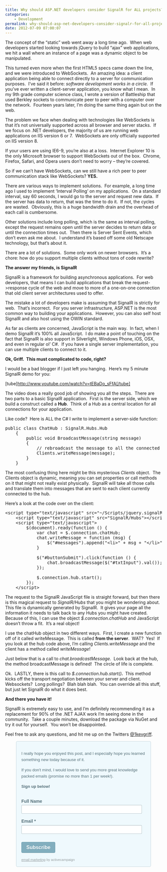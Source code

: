 ```yaml
---
title: Why should ASP.NET developers consider SignalR for ALL projects?
categories:
    - Development
permalink: why-should-asp-net-developers-consider-signalr-for-all-projects
date: 2012-07-09 07:00:07
---
```


The concept of the “static” web went away a long time ago.  When web developers started looking towards jQuery to build “ajax” web applications, we hit a wall where an instance of a page was a dynamic object to be manipulated.

This turned even more when the first HTML5 specs came down the line, and we were introduced to WebSockets.  An amazing idea: a client application being able to connect directly to a server for communication purposes.  I’ve said it before: <em>software development works in a circle.</em>  If you’ve ever written a client-server application, you know what I mean.  In my 9th grade computer science class, I wrote a version of Battleship that used Berkley sockets to communicate peer to peer with a computer over the network.  Fourteen years later, I’m doing the same thing again but on the web.

The problem we face when dealing with technologies like WebSockets is that it’s not universally supported across all browser and server stacks.  If we focus on .NET developers, the majority of us are running web applications on IIS version 6 or 7.  WebSockets are only officially supported on IIS version 8.

If your users are using IE6-9, you’re also at a loss.  Internet Explorer 10 is the only Microsoft browser to support WebSockets out of the box.  Chrome, Firefox, Safari, and Opera users don’t need to worry – they’re covered.

So if we can’t have WebSockets, can we still have a rich peer to peer communication stack like WebSockets? <strong>YES.</strong>

There are various ways to implement solutions.  For example, a long time ago I used to implement ‘Interval Polling’ on my applications.  On a standard interval, say 60 seconds, I would go to the server and request new data.  If the server has data to return, that was the time to do it.  If not, the cycles are wasted.  Obviously, this is a huge bandwidth drain and the overhead of each call is cumbersome.

Other solutions include long polling, which is the same as interval polling, except the request remains open until the server decides to return data or until the connection times out.  Then there is Server Sent Events, which don’t even ask me about.  I understand it’s based off some old Netscape technology, but that’s about it.

There are a lot of solutions.  Some only work on newer browsers.  It’s a chore: how do you support multiple clients without tons of code rewrite?

<strong>The answer my friends, is SignalR</strong>

SignalR is a framework for building asynchronous applications.  For web developers, that means I can build applications that break the request-&gt;response cycle of the web and move to more of a one-on-one connection that old client server architectures used to offer.

The mistake a lot of developers make is assuming that SignalR is strictly for web.  That’s incorrect.  For you server infrastructure, ASP.NET is the most common way to building your applications.  However, you can also self host SignalR and also host using the OWIN standard.

As far as clients are concerned, JavaScript is the main way.  In fact, when I demo SignalR it’s 100% all JavaScript.  I do make a point of touching on the fact that SignalR is also support in Silverlight, Windows Phone, iOS, OSX, and even in regular ol’ C#.  If you have a single server implementation, you can use multiple clients to connect to it.

<strong>Ok, Griff.  This must complicated to code, right?</strong>

I would be a bad blogger if I just left you hanging.  Here’s my 5 minute SignalR demo for you:

[tube]http://www.youtube.com/watch?v=tEBaDo_sFfA[/tube]

The video does a really good job of showing you all the steps.  There are two parts to a basic SignalR application.  First is the server side, which we build a construct called a <strong>Hub</strong>.  Think of a Hub as a central location for all connections for your application.

Like code?  Here is ALL the C# I write to implement a server-side function:
<pre>public class ChatHub : SignalR.Hubs.Hub
    {
        public void BroadcastMessage(string message)
        {
            // rebroadcast the message to all the connected clients
            Clients.writeMessage(message);
        }
    }</pre>
The most confusing thing here might be this mysterious <em>Clients</em> object.  The Clients object is dynamic, meaning you can set properties or call methods on it that might not really exist physically.  SignalR will take all those calls and translate them into messages that are sent to each client currently connected to the hub.

Here’s a look at the code over on the client:
<pre>&lt;script type="text/javascript" src="~/Scripts/jquery.signalR-0.5.2.js"&gt;&lt;/script&gt;
    &lt;script type="text/javascript" src="SignalR/Hubs"&gt;&lt;/script&gt;
    &lt;script type="text/javascript"&gt;
        $(document).ready(function () {
            var chat = $.connection.chatHub;
            chat.writeMessage = function (msg) {
                $("#messages").append("&lt;li&gt;" + msg + "&lt;/li&gt;");
            }

            $("#buttonSubmit").click(function () {
                chat.broadcastMessage($("#txtInput").val());
            });

            $.connection.hub.start();
        });
    &lt;/script&gt;</pre>
The request to the SignalR JavaScript file is straight forward, but then there is this magical request to <em>SignalR/Hubs</em> that you might be wondering about.  This file is dynamically generated by SignalR.  It gives your page all the information it needs to talk back to any Hubs you might have created.  Because of this, I can use the object <em>$.connection.chatHub</em> and JavaScript doesn’t throw a fit.  It’s a real object!

I use the chatHub object in two different ways.  First, I create a new function off of it called writeMessage.  This is called <strong>from the server</strong>.  WAT?  Yes!  If you look at the hub code above, I’m calling <em>Clients.writeMessage<strong> </strong></em>and the client has a method called <em>writeMessage</em>!

Just below that is a call to<em> chat.broadcastMessage.  </em>Look back at the hub, the method broadcastMessage is defined!  The circle of life is complete.

Ok.  LASTLY, there is this call to <em>$.connection.hub.start()<strong>.  </strong></em>This method kicks off the transport negotiation between your server and client.  Websockets?  Long pollings?  Blah blah blah.  You can override all this stuff, but just let SignalR do what it does best.

<strong>And there you have it!</strong>

SignalR is extremely easy to use, and I’m definitely recommending it as a replacement for 90% of the .NET AJAX work I’m seeing done in the community.  Take a couple minutes, download the package via NuGet and try it out for yourself.  You won’t be disappointed.

Feel free to ask any questions, and hit me up on the Twitters <a href="http://twitter.com/1kevgriff">@1kevgriff</a>.

<style>
._form {
position:relative;
background:#fff;
width:400px;/*F*/
padding:0!important;
text-align:left;
margin-left: auto;
margin-right: auto;
}
._form em {
color:#9a9a9a;
}
._form a {
margin-left:3px;
}
._form ._field,
._form ._field ._label,
._form ._type_radio,
._form ._type_checkbox,
._form ._type_captcha,
._form ._field table {
background:none;
}
._form ._field {
position:relative;
width:100%;
cursor:move;
font-style:normal;
margin:1.2em 0;
padding:0;
overflow:hidden;
}
._form ._field input[type="text"] {
width:95%;
padding:8px;
font-size:16px;
border:1px solid #b6b6b6;
}
._form ._field ._label {
display:block;
margin:0 0 0.5em;
padding:0!important;
font-size:15px;
}
._form ._field ._option input[type="checkbox"],
._form ._field ._option input[type="radio"] {
position:relative;
width:13px;
height:13px;
margin:-4px 0 0 1px;
cursor:pointer;
vertical-align:middle;
}
._form ._field ._option input[type="submit"],
._form ._field ._option input[type="button"] {
margin:0;
cursor:pointer;
height:35px;
width:auto;
font-size:15px;
}
._form ._field ._option select {
display:block;
margin:0;
padding:0;
width:auto;
font-size:15px;
border:1px solid #b6b6b6;
}
._form ._type_radio ._option,
._form ._type_checkbox ._option {
font-size:13px;
font-weight:normal;
line-height:1.8;
}
._form ._type_date ._option input[type="text"] {
float:left;
width:100px;
}
._form ._type_date ._option input[type="button"] {
width:37px;
height:36px;
margin-left:5px;
padding:20px;
background:url(http://kevingriffin.activehosted.com/admin/css/../images/icon_calendar.gif) no-repeat 0 0;
border:none;
outline:none;
text-indent:-9999px;
}
._form ._type_captcha img {
float:left;
margin:0 6px 0 0;
width:70px;
height:33px;
border:1px solid #b6b6b6;
}
._form ._type_captcha input[type="text"] {
margin:-14px 0 0 0!important;
width:25%;
}
._form ._field table {
width:100%!important;
}
._form ._field table tbody tr td {
width:50%!important;
font-size:15px;
}
._form {
width:400px;/*F*/
padding:16px!important;
background:#eff9fd;
color:#2c2c2c;
font-weight:normal;
border:1px solid #c4d5da;
-webkit-border-radius:4px;
-moz-border-radius:4px;
border-radius:4px;
}
._form #notice {
margin:10px 0 0 -3px!important;
padding:0;
color:#959c9f;
font-size:11px;
font-family:helvetica,arial,sans-serif;
}
._form #notice a, ._form #notice a:visited {
color:#959c9f;
text-decoration:underline;
}
._form ._field,
._form ._field ._label,
._form ._type_radio,
._form ._type_checkbox,
._form ._type_captcha,
._form ._field table {
background:none;
}
._form ._field {
position:relative;
width:100%;
cursor:default;
font-style:normal;
margin:0 0 16px!important;
padding:0!important;
overflow:hidden;
}
._form ._field input[type="text"],
._form ._field input[type="email"] {
width:97%;
margin:0!important;
padding:4px!important;
font-size:16px;
border:1px solid #b4c5cb;
border-top:1px solid #a5b4b9;
-webkit-border-radius:3px;
-moz-border-radius:3px;
border-radius:3px;
}
._form ._field ._label {
margin:0 0 0.3em!important;
color:#546f79;
font-size:14px;
font-family:helvetica,arial,sans-serif;
font-weight:700;
}
._form ._field ._option {
margin:0;
padding:0;
color:#546f79;
font-size:13px;
font-family:helvetica,arial,sans-serif;
font-weight:normal;
line-height:20px;
}
._form ._type_header ._label {
width:100%;
font-style:normal;
font-size:20px!important;
line-height:24px;
color:#546f79;
margin:0 0 5px!important;
padding:0 0 10px!important;
overflow:hidden;
border-bottom:1px solid #e0e0e0;
}
._form ._type_input ._option textarea{
width:97%!important;
background:#fafafa;
border:1px solid #b4c5cb;
border-top:1px solid #a5b4b9;
-webkit-border-radius:3px;
-moz-border-radius:3px;
border-radius:3px;
}
._form ._field ._option input[type="submit"],
._form ._field ._option input[type="button"] {
width:auto;
margin:10px 0 0!important;
padding:8px 15px!important;
cursor:pointer;
font-family:helvetica,arial,sans-serif;
font-weight:700;
font-size:16px;
color:#ffffff;
background:#82aebe;
border:1px solid #6a9eb0;
border-bottom:1px solid #5f8e9f;
-webkit-border-radius:4px;
-moz-border-radius:4px;
border-radius:4px;
text-shadow:0px 1px 1px #5f8e9f!important;
}
._form ._type_input ._option input[type="submit"]:hover,
._form ._type_input ._option input[type="button"]:hover {
background:#6494a6;
}
._form ._type_radio ._option label {
display:inline;
font-size:16px;
font-weight:normal;
line-height:18px;
}
._form ._type_radio ._option label input[type="radio"] {
position:relative;
width:13px;
height:13px;
margin:-4px 0 0 1px!important;
cursor:pointer;
vertical-align:middle;
border:none;
line-height:18px;
}
._form ._type_date ._option input[type="text"] {
float:left;
width:100px;
}
._form ._type_date ._option input[type="button"] {
float:left;
width:24px;
height:24px;
margin:2px 0 0 5px!important;
padding:0;
background:url(http://kevingriffin.activehosted.com/admin/templates/form-themes/simple-blue/images/icon_calendar.gif) no-repeat;
border:none;
outline:none;
text-indent:-9999px;
}
._form ._field ._option select {
display:block;
margin:0;
padding:0;
width:auto;
font-size:16px;
border:1px solid #cce0e7;
}
._form ._type_captcha img {
float:left;
width:88px;
height:44px;
margin:0 6px 0 0;
border:1px solid #cce0e7;
}
._form ._type_captcha input[type="text"] {
margin:0!important;
width:40%;
font-size:16px;
}
._form ._field table {
margin:0;
padding:0;
border-collapse:collapse;
width:100%!important;
table-layout:fixed;
margin-bottom:18px;
font-size:13px!important;
border-collapse:collapse;
border-spacing:0;
}
._form ._field table td {
padding:0 10px 0 0!important;
line-height:18px;
text-align:left;
font-size:13px!important;
color:#606060;
}
._form ._type_input ._option table tbody#_forward_rcpt input {margin:0 0 5px 0!important; width:96%!important;}
._form ._type_input ._option table tbody#_forward_rcpt img.image_addrcpt {cursor:pointer;}
.form_errors{
text-align:center;
font-size:15px;
margin:10px;
color:#900;
font-family:Arial, Helvetica, sans-serif;
font-weight:bold;
margin-bottom:20px;
}
</style>
<form action='//kevingriffin.activehosted.com/proc.php' method='post' id='_form_1025' accept-charset='utf-8' enctype='multipart/form-data'>
<input type='hidden' name='f' value='1025'>
<input type='hidden' name='s' value=''>
<input type='hidden' name='c' value='0'>
<input type='hidden' name='m' value='0'>
<input type='hidden' name='act' value='sub'>
<input type='hidden' name='nlbox[]' value='2'>
<div class='_form'>
<div class='formwrapper'>
<div id='_field88'>
<div id='compile88' class='_field _type_input'>
<div class='_option'>
<p>
I really hope you enjoyed this post, and I especially hope you learned something new today because of it.  
</p>
<p>
If you don't mind, I would love to send you more great knowledge packed emails (promise no more than 1 per week!). 
</p>
<p>
<strong>
Sign up below!
</strong>
</p>
</div>
</div>
</div>
<div id='_field86'>
<div id='compile86' class='_field _type_input'>
<div class='_label '>
Full Name
</div>
<div class='_option'>
<input type='text' name='fullname' >
</div>
</div>
</div>
<div id='_field78'>
<div id='compile78' class='_field _type_input'>
<div class='_label '>
Email *
</div>
<div class='_option'>
<input type='email' name='email' >
</div>
</div>
</div>
<div id='_field79'>
<div id='compile79' class='_field _type_input'>
<div class='_option'>
<input type='submit' value="Subscribe">
</div>
</div>
</div>
</div>
<div class="preview_part">
<div id="notice">
<a href="http://www.activecampaign.com/" title="email marketing" target="_blank">email marketing</a>
by activecampaign
</div>
</div>
</div>
</form>